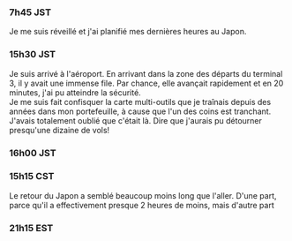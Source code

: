 ### 7h45 JST
Je me suis réveillé et j'ai planifié mes dernières heures au Japon.

### 15h30 JST
Je suis arrivé à l'aéroport. En arrivant dans la zone des départs du terminal 3, il y avait une immense file. Par chance, elle avançait rapidement et en 20 minutes, j'ai pu atteindre la sécurité.  
Je me suis fait confisquer la carte multi-outils que je traînais depuis des années dans mon portefeuille, à cause que l'un des coins est tranchant. J'avais totalement oublié que c'était là. Dire que j'aurais pu détourner presqu'une dizaine de vols!

### 16h00 JST


### 15h15 CST
Le retour du Japon a semblé beaucoup moins long que l'aller. D'une part, parce qu'il a effectivement presque 2 heures de moins, mais d'autre part


### 21h15 EST


